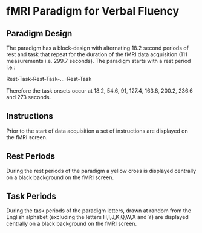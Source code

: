 # fMRI Paradigm for Verbal Fluency

## Paradigm Design
The paradigm has a block-design with alternating 18.2 second periods of rest and task that repeat for the duration of the fMRI data acquisition (111 measurements i.e. 299.7 seconds). The paradigm starts with a rest period i.e.:

Rest-Task-Rest-Task-...-Rest-Task

Therefore the task onsets occur at 18.2, 54.6, 91, 127.4, 163.8, 200.2, 236.6 and 273 seconds.

## Instructions
Prior to the start of data acquisition a set of instructions are displayed on the fMRI screen.

## Rest Periods
During the rest periods of the paradigm a yellow cross is displayed centrally on a black background on the fMRI screen.

## Task Periods
During the task periods of the paradigm letters, drawn at random from the English alphabet (excluding the letters H,I,J,K,Q,W,X and Y) are displayed centrally on a black background on the fMRI screen.